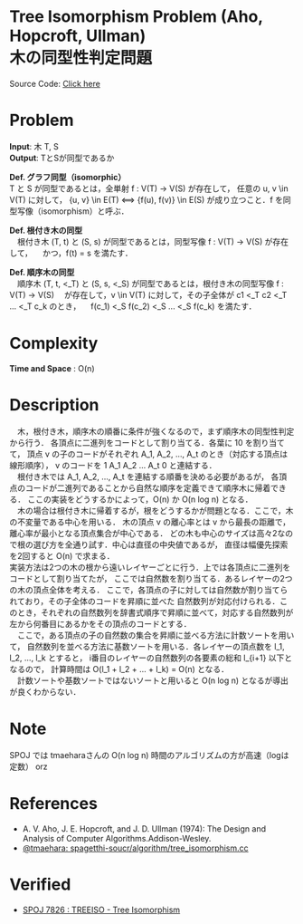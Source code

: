 Tree Isomorphism Problem (Aho, Hopcroft, Ullman)  
木の同型性判定問題
========================================
Source Code: [Click here](tree_isomorphism.cc)

# Problem
**Input**: 木 T, S  
**Output**: TとSが同型であるか  

**Def. グラフ同型（isomorphic）**  
T と S が同型であるとは，全単射 f : V(T) -> V(S) が存在して， 任意の u, v \in V(T) に対して，
{u, v} \in E(T) <==> {f(u), f(v)} \in E(S)
が成り立つこと．f を同型写像（isomorphism）と呼ぶ．

**Def. 根付き木の同型**  
　根付き木 (T, t) と (S, s) が同型であるとは，同型写像 f : V(T) -> V(S) が存在して，
　かつ，f(t) = s を満たす．

**Def. 順序木の同型**  
　順序木 (T, t, <_T) と (S, s, <_S) が同型であるとは，根付き木の同型写像 f : V(T) -> V(S)
　が存在して，v \in V(T) に対して，その子全体が c1 <_T c2 <_T ... <_T c_k のとき，
　f(c_1) <_S f(c_2) <_S ... <_S f(c_k) を満たす．

# Complexity
**Time and Space** : O(n)

# Description
　木，根付き木，順序木の順番に条件が強くなるので，まず順序木の同型性判定から行う．
各頂点に二進列をコードとして割り当てる．各葉に 10 を割り当てて，
頂点 v の子のコードがそれぞれ A_1, A_2, ..., A_t のとき（対応する頂点は線形順序），
v のコードを 1 A_1 A_2 ... A_t 0 と連結する．  
　根付き木では A_1, A_2, ..., A_t を連結する順番を決める必要があるが，
各頂点のコードが二進列であることから自然な順序を定義できて順序木に帰着できる．
ここの実装をどうするかによって，O(n) か O(n log n) となる．  
　木の場合は根付き木に帰着するが，根をどうするかが問題となる．ここで，木の不変量である中心を用いる．
木の頂点 v の離心率とは v から最長の距離で，離心率が最小となる頂点集合が中心である．
どの木も中心のサイズは高々2なので根の選び方を全通り試す．中心は直径の中央値であるが，
直径は幅優先探索を2回すると O(n) で求まる．  
実装方法は2つの木の根から遠いレイヤーごとに行う．上では各頂点に二進列をコードとして割り当てたが，
ここでは自然数を割り当てる．あるレイヤーの2つの木の頂点全体を考える．
ここで，各頂点の子に対しては自然数が割り当てられており，その子全体のコードを昇順に並べた
自然数列が対応付けられる．このとき，それぞれの自然数列を辞書式順序で昇順に並べて，対応する自然数列が
左から何番目にあるかをその頂点のコードとする．  
　ここで，ある頂点の子の自然数の集合を昇順に並べる方法に計数ソートを用いて，
自然数列を並べる方法に基数ソートを用いる．各レイヤーの頂点数を l_1, l_2, ..., l_k とすると，
i番目のレイヤーの自然数列の各要素の総和 l_{i+1} 以下となるので，
計算時間は O(l_1 + l_2 + ... + l_k) = O(n) となる．  
　計数ソートや基数ソートではないソートと用いると O(n log n) となるが導出が良くわからない．

# Note
SPOJ では tmaeharaさんの O(n log n) 時間のアルゴリズムの方が高速（logは定数） orz

# References
- A. V. Aho, J. E. Hopcroft, and J. D. Ullman (1974):
The Design and Analysis of Computer Algorithms.Addison-Wesley.
- [@tmaehara: spagetthi-soucr/algorithm/tree_isomorphism.cc](https://github.com/spaghetti-source/algorithm/blob/master/graph/tree_isomorphism.cc)

# Verified
- [SPOJ 7826 : TREEISO - Tree Isomorphism](https://www.spoj.com/problems/TREEISO/)
